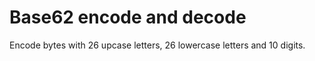 # Base62 encode and decode

Encode bytes with 26 upcase letters, 26 lowercase letters and 10 digits.